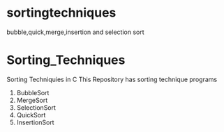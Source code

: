# sortingtechniques
bubble,quick,merge,insertion and selection sort
# Sorting_Techniques
Sorting Techniquies in C
This Repository has sorting technique programs
1. BubbleSort
2. MergeSort
3. SelectionSort
4. QuickSort
5. InsertionSort
